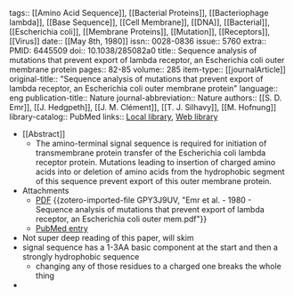 tags:: [[Amino Acid Sequence]], [[Bacterial Proteins]], [[Bacteriophage lambda]], [[Base Sequence]], [[Cell Membrane]], [[DNA]], [[Bacterial]], [[Escherichia coli]], [[Membrane Proteins]], [[Mutation]], [[Receptors]], [[Virus]]
date:: [[May 8th, 1980]]
issn:: 0028-0836
issue:: 5760
extra:: PMID: 6445509
doi:: 10.1038/285082a0
title:: Sequence analysis of mutations that prevent export of lambda receptor, an Escherichia coli outer membrane protein
pages:: 82-85
volume:: 285
item-type:: [[journalArticle]]
original-title:: "Sequence analysis of mutations that prevent export of lambda receptor, an Escherichia coli outer membrane protein"
language:: eng
publication-title:: Nature
journal-abbreviation:: Nature
authors:: [[S. D. Emr]], [[J. Hedgpeth]], [[J. M. Clément]], [[T. J. Silhavy]], [[M. Hofnung]]
library-catalog:: PubMed
links:: [Local library](zotero://select/library/items/MLTRTFI2), [Web library](https://www.zotero.org/users/6106196/items/MLTRTFI2)

- [[Abstract]]
	- The amino-terminal signal sequence is required for initiation of transmembrane protein transfer of the Escherichia coli lambda receptor protein. Mutations leading to insertion of charged amino acids into or deletion of amino acids from the hydrophobic segment of this sequence prevent export of this outer membrane protein.
- Attachments
	- [PDF](zotero://select/library/items/GPY3J9UV) {{zotero-imported-file GPY3J9UV, "Emr et al. - 1980 - Sequence analysis of mutations that prevent export of lambda receptor, an Escherichia coli outer mem.pdf"}}
	- [PubMed entry](http://www.ncbi.nlm.nih.gov/pubmed/6445509)
- Not super deep reading of this paper, will skim
- signal sequence has a 1-3AA basic component at the start and then a strongly hydrophobic sequence
	- changing any of those residues to a charged one breaks the whole thing
-